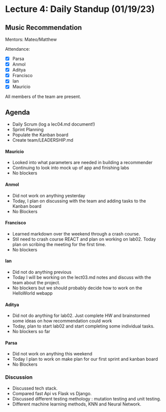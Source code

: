 # Lecture 4: Daily Standup (01/19/23)
## Music Recommendation
Mentors: Mateo/Matthew

Attendance:
 - [X] Parsa
 - [X] Anmol
 - [X] Aditya
 - [X] Francisco
 - [X] Ian
 - [X] Mauricio

All members of the team are present.

## Agenda
- Daily Scrum (log a lec04.md document!)
- Sprint Planning
- Populate the Kanban board
- Create team/LEADERSHIP.md



#### Mauricio
- Looked into what parameters are needed in building a recommender
- Continuing to look into mock up of app and finishing labs
- No blockers

#### Anmol
- Did not work on anything yesterday
- Today, I plan on discussing with the team and adding tasks to the Kanban board
- No Blockers

#### Francisco
- Learned markdown over the weekend through a crash course.
- Stil need to crash course REACT and plan on working on lab02. Today plan on scribing the meeting for the first time.
- No blockers

#### Ian
- Did not do anything previous
- Today I will be working on the lect03.md notes and discuss with the team about the project.
- No blockers but we should probably decide how to work on the HelloWorld webapp

#### Aditya
- Did not do anything for lab02. Just complete HW and brainstormed some ideas on how recommendation could work
- Today, plan to start lab02 and start completing some individual tasks.
- No blockers so far

#### Parsa
- Did not work on anything this weekend
- Today I plan to work on make plan for our first sprint and kanban board
- No Blockers

### Discussion

- Discussed tech stack. 
- Compared fast Api vs Flask vs Django. 
- Discussed different testing methology : mutation testing and unit testing. 
- Different machine learning methods, KNN and Neural Network. 